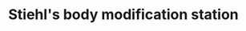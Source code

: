 ---
title: "Stiehl's body modification station"
url: /ithaca/stiehls-body-modification-station/
shop: tattoo
---